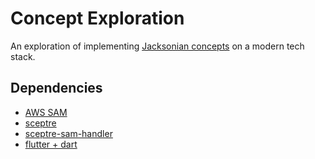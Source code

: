 # Concept Exploration
An exploration of implementing [Jacksonian concepts][5] on a modern tech stack.

## Dependencies
+ [AWS SAM][1]
+ [sceptre][2]
+ [sceptre-sam-handler][3]
+ [flutter + dart][4]



[1]: https://docs.aws.amazon.com/serverless-application-model/latest/developerguide/serverless-sam-cli-install.html
[2]: https://docs.sceptre-project.org/dev/docs/install.html
[3]: https://pypi.org/project/sceptre-sam-handler/
[4]: https://docs.flutter.dev/get-started/install
[5]: https://ieeexplore.ieee.org/abstract/document/9540748
